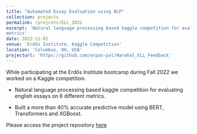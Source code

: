 ```yaml
---
title: "Automated Essay Evaluation using NLP"
collection: projects
permalink: /projcets/ELL_2022
excerpt: 'Natural language processing based kaggle competition for evaluating english essays on 6 different
metrics'
date: 2022-11-01
venue: 'Erdős Institute, Kaggle Competition'
location: 'Columbus, OH, USA'
projecturl: 'https://github.com/arpan-pal/Narwhal_ELL_Feedback'
---
```

While participating at the Erdős Institute bootcamp during Fall 2022 we worked on a Kaggle competition.

* Natural language processing based kaggle competition for evaluating english essays on 6 different
metrics.

* Built a more than 40% accurate predictive model using BERT, Transformers and XGBoost.

Please access the project repository [here](https://github.com/arpan-pal/Narwhal_ELL_Feedback)